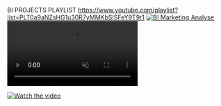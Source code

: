 
BI PROJECTS PLAYLIST
https://www.youtube.com/playlist?list=PLT0a9aNZsHG1u30R7yMMKbSISFeY9T9r1
[![BI Marketing Analyse](https://img.youtube.com/vi/_ELANdkI6Yc/.jpg)](https://www.youtube.com/watch?v=_ELANdkI6Yc)
<video src="https://youtu.be/_ELANdkI6Yc" autoplay muted loop>
  Your browser does not support the video tag.
</video>

[![Watch the video](https://img.youtube.com/vi/_ELANdkI6Yc/maxresdefault.jpg)](https://youtu.be/_ELANdkI6Yc)


